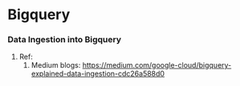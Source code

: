 # Bigquery

### Data Ingestion into Bigquery
1. Ref:
    1. Medium blogs: https://medium.com/google-cloud/bigquery-explained-data-ingestion-cdc26a588d0

